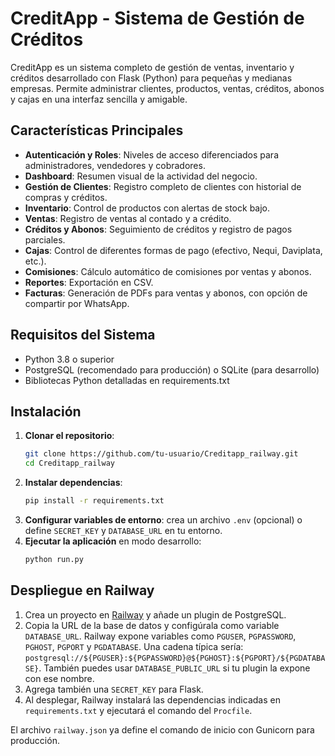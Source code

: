 # CreditApp - Sistema de Gestión de Créditos

CreditApp es un sistema completo de gestión de ventas, inventario y créditos desarrollado con Flask (Python) para pequeñas y medianas empresas. Permite administrar clientes, productos, ventas, créditos, abonos y cajas en una interfaz sencilla y amigable.

## Características Principales

- **Autenticación y Roles**: Niveles de acceso diferenciados para administradores, vendedores y cobradores.
- **Dashboard**: Resumen visual de la actividad del negocio.
- **Gestión de Clientes**: Registro completo de clientes con historial de compras y créditos.
- **Inventario**: Control de productos con alertas de stock bajo.
- **Ventas**: Registro de ventas al contado y a crédito.
- **Créditos y Abonos**: Seguimiento de créditos y registro de pagos parciales.
- **Cajas**: Control de diferentes formas de pago (efectivo, Nequi, Daviplata, etc.).
- **Comisiones**: Cálculo automático de comisiones por ventas y abonos.
- **Reportes**: Exportación en CSV.
- **Facturas**: Generación de PDFs para ventas y abonos, con opción de compartir por WhatsApp.

## Requisitos del Sistema

- Python 3.8 o superior
- PostgreSQL (recomendado para producción) o SQLite (para desarrollo)
- Bibliotecas Python detalladas en requirements.txt

## Instalación

1. **Clonar el repositorio**:
   ```bash
   git clone https://github.com/tu-usuario/Creditapp_railway.git
   cd Creditapp_railway
   ```
2. **Instalar dependencias**:
   ```bash
   pip install -r requirements.txt
   ```
3. **Configurar variables de entorno**: crea un archivo `.env` (opcional) o define `SECRET_KEY` y `DATABASE_URL` en tu entorno.
4. **Ejecutar la aplicación** en modo desarrollo:
   ```bash
   python run.py
   ```

## Despliegue en Railway

1. Crea un proyecto en [Railway](https://railway.app) y añade un plugin de PostgreSQL.
2. Copia la URL de la base de datos y configúrala como variable `DATABASE_URL`.
   Railway expone variables como `PGUSER`, `PGPASSWORD`, `PGHOST`, `PGPORT` y `PGDATABASE`.
   Una cadena típica sería:
   `postgresql://${PGUSER}:${PGPASSWORD}@${PGHOST}:${PGPORT}/${PGDATABASE}`.
   También puedes usar `DATABASE_PUBLIC_URL` si tu plugin la expone con ese nombre.
3. Agrega también una `SECRET_KEY` para Flask.
4. Al desplegar, Railway instalará las dependencias indicadas en `requirements.txt` y ejecutará el comando del `Procfile`.

El archivo `railway.json` ya define el comando de inicio con Gunicorn para producción.
